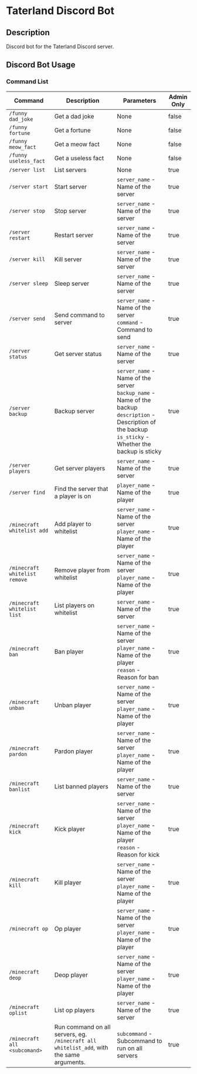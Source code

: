 # Taterland Discord Bot

## Description

Discord bot for the Taterland Discord server.

## Discord Bot Usage

### Command List

| Command               | Description                         | Parameters                                                                                                                                                          | Admin Only |
|-----------------------|-------------------------------------|---------------------------------------------------------------------------------------------------------------------------------------------------------------------|------------|
| `/funny dad_joke`     | Get a dad joke                      | None                                                                                                                                                                | false      |
| `/funny fortune`      | Get a fortune                       | None                                                                                                                                                                | false      |
| `/funny meow_fact`    | Get a meow fact                     | None                                                                                                                                                                | false      |
| `/funny useless_fact` | Get a useless fact                  | None                                                                                                                                                                | false      |
| `/server list`        | List servers                        | None                                                                                                                                                                | true       |
| `/server start`       | Start server                        | `server_name` - Name of the server                                                                                                                                  | true       |
| `/server stop`        | Stop server                         | `server_name` - Name of the server                                                                                                                                  | true       |
| `/server restart`     | Restart server                      | `server_name` - Name of the server                                                                                                                                  | true       |
| `/server kill`        | Kill server                         | `server_name` - Name of the server                                                                                                                                  | true       |
| `/server sleep`       | Sleep server                        | `server_name` - Name of the server                                                                                                                                  | true       |
| `/server send`        | Send command to server              | `server_name` - Name of the server<br>`command` - Command to send                                                                                                   | true       |
| `/server status`      | Get server status                   | `server_name` - Name of the server                                                                                                                                  | true       |
| `/server backup`      | Backup server                       | `server_name` - Name of the server<br>`backup_name` - Name of the backup<br>`description` - Description of the backup<br>`is_sticky` - Whether the backup is sticky | true       |
| `/server players`     | Get server players                  | `server_name` - Name of the server                                                                                                                                  | true       |
| `/server find`        | Find the server that a player is on | `player_name` - Name of the player                                                                                                                                  | true       |
| `/minecraft whitelist add` | Add player to whitelist         | `server_name` - Name of the server<br>`player_name` - Name of the player                                                                                            | true       |
| `/minecraft whitelist remove` | Remove player from whitelist   | `server_name` - Name of the server<br>`player_name` - Name of the player                                                                                            | true       |
| `/minecraft whitelist list` | List players on whitelist       | `server_name` - Name of the server                                                                                                                                  | true       |
| `/minecraft ban`     | Ban player                          | `server_name` - Name of the server<br>`player_name` - Name of the player<br>`reason` - Reason for ban                                                               | true       |
| `/minecraft unban`   | Unban player                        | `server_name` - Name of the server<br>`player_name` - Name of the player                                                                                           | true       |
| `/minecraft pardon`  | Pardon player                       | `server_name` - Name of the server<br>`player_name` - Name of the player                                                                                           | true       |
| `/minecraft banlist` | List banned players                 | `server_name` - Name of the server                                                                                                                                  | true       |
| `/minecraft kick`    | Kick player                         | `server_name` - Name of the server<br>`player_name` - Name of the player<br>`reason` - Reason for kick                                                             | true       |
| `/minecraft kill`    | Kill player                         | `server_name` - Name of the server<br>`player_name` - Name of the player                                                                                           | true       |
| `/minecraft op`      | Op player                           | `server_name` - Name of the server<br>`player_name` - Name of the player                                                                                           | true       |
| `/minecraft deop`    | Deop player                         | `server_name` - Name of the server<br>`player_name` - Name of the player                                                                                           | true       |
| `/minecraft oplist`  | List op players                     | `server_name` - Name of the server                                                                                                                                  | true       |
| `/minecraft all <subcomand>` | Run command on all servers, eg. `/minecraft all whitelist_add`, with the same arguments. | `subcommand` - Subcommand to run on all servers                                                                                                                    | true       |

<!--                  | `/playtime`                         | Get playtime                                                                                                                                                        | None       | false      | -->
